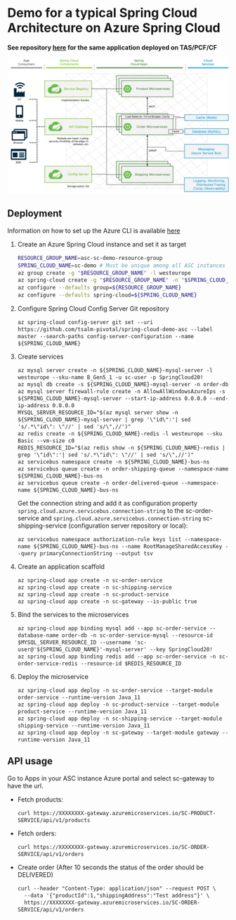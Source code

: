 
# Demo for a typical Spring Cloud Architecture on Azure Spring Cloud

**See repository [here](https://github.com/tsalm-pivotal/spring-cloud-demo) for the same application deployed on TAS/PCF/CF**

![](architecture.png)

## Deployment

Information on how to set up the Azure CLI is available [here](https://docs.microsoft.com/en-us/learn/modules/azure-spring-cloud-workshop/2-create-instance)

1. Create an Azure Spring Cloud instance and set it as target
    ```bash
    RESOURCE_GROUP_NAME=asc-sc-demo-resource-group
    SPRING_CLOUD_NAME=sc-demo # Must be unique among all ASC instances across all of Azure
    az group create -g "$RESOURCE_GROUP_NAME" -l westeurope
    az spring-cloud create -g "$RESOURCE_GROUP_NAME" -n "$SPRING_CLOUD_NAME" --sku standard
    az configure --defaults group=${RESOURCE_GROUP_NAME}
    az configure --defaults spring-cloud=${SPRING_CLOUD_NAME}
    ```
2. Configure Spring Cloud Config Server Git repository
    ```
    az spring-cloud config-server git set --uri https://github.com/tsalm-pivotal/spring-cloud-demo-asc --label master --search-paths config-server-configuration --name ${SPRING_CLOUD_NAME}
    ```
3. Create services
    ```
    az mysql server create -n ${SPRING_CLOUD_NAME}-mysql-server -l westeurope --sku-name B_Gen5_1 -u sc-user -p SpringCloud20!
    az mysql db create -s ${SPRING_CLOUD_NAME}-mysql-server -n order-db
    az mysql server firewall-rule create -n AllowAllWindowsAzureIps -s ${SPRING_CLOUD_NAME}-mysql-server --start-ip-address 0.0.0.0 --end-ip-address 0.0.0.0
    MYSQL_SERVER_RESOURCE_ID="$(az mysql server show -n ${SPRING_CLOUD_NAME}-mysql-server | grep '\"id\":'| sed 's/.*\"id\": \"//' | sed 's/\",//')"
    az redis create -n ${SPRING_CLOUD_NAME}-redis -l westeurope --sku Basic --vm-size c0
    REDIS_RESOURCE_ID="$(az redis show -n ${SPRING_CLOUD_NAME}-redis | grep '\"id\":'| sed 's/.*\"id\": \"//' | sed 's/\",//')"
    az servicebus namespace create -n ${SPRING_CLOUD_NAME}-bus-ns
    az servicebus queue create -n order-shipping-queue --namespace-name ${SPRING_CLOUD_NAME}-bus-ns
    az servicebus queue create -n order-delivered-queue --namespace-name ${SPRING_CLOUD_NAME}-bus-ns
    ```
    Get the connection string and add it as configuration property `spring.cloud.azure.servicebus.connection-string` to 
    the sc-order-service and `spring.cloud.azure.servicebus.connection-string` sc-shipping-service (configuration server 
    repository or local):
    ```
    az servicebus namespace authorization-rule keys list --namespace-name ${SPRING_CLOUD_NAME}-bus-ns --name RootManageSharedAccessKey --query primaryConnectionString --output tsv    
    ```
4. Create an application scaffold
    ```
    az spring-cloud app create -n sc-order-service
    az spring-cloud app create -n sc-shipping-service
    az spring-cloud app create -n sc-product-service
    az spring-cloud app create -n sc-gateway --is-public true
    ```
5. Bind the services to the microservices
    ```
    az spring-cloud app binding mysql add --app sc-order-service --database-name order-db -n sc-order-service-mysql --resource-id $MYSQL_SERVER_RESOURCE_ID --username 'sc-user@'${SPRING_CLOUD_NAME}'-mysql-server' --key SpringCloud20!
    az spring-cloud app binding redis add --app sc-order-service -n sc-order-service-redis --resource-id $REDIS_RESOURCE_ID
    ```
6. Deploy the microservice
    ```
    az spring-cloud app deploy -n sc-order-service --target-module order-service --runtime-version Java_11
    az spring-cloud app deploy -n sc-product-service --target-module product-service --runtime-version Java_11
    az spring-cloud app deploy -n sc-shipping-service --target-module shipping-service --runtime-version Java_11
    az spring-cloud app deploy -n sc-gateway --target-module gateway --runtime-version Java_11
    ```

## API usage 

Go to Apps in your ASC instance Azure portal and select sc-gateway to have the url.
 
- Fetch products:
	```
	curl https://XXXXXXXX-gateway.azuremicroservices.io/SC-PRODUCT-SERVICE/api/v1/products
	```
- Fetch orders:
	```
	curl https://XXXXXXXX-gateway.azuremicroservices.io/SC-ORDER-SERVICE/api/v1/orders
	```
- Create order (After 10 seconds the status of the order should be DELIVERED)
	```
	curl --header "Content-Type: application/json" --request POST \
	  --data '{"productId":1,"shippingAddress":"Test address"}' \
	  https://XXXXXXXX-gateway.azuremicroservices.io/SC-ORDER-SERVICE/api/v1/orders
	```
 
